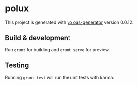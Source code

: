 # polux

This project is generated with [yo oas-generator](https://github.com/fabianLeon/oas)
version 0.0.12.

## Build & development

Run `grunt` for building and `grunt serve` for preview.

## Testing

Running `grunt test` will run the unit tests with karma.
